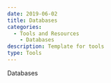 ```yaml
---
date: 2019-06-02
title: Databases
categories:
  - Tools and Resources
    - Databases
description: Template for tools
type: Tools
---
```


Databases

